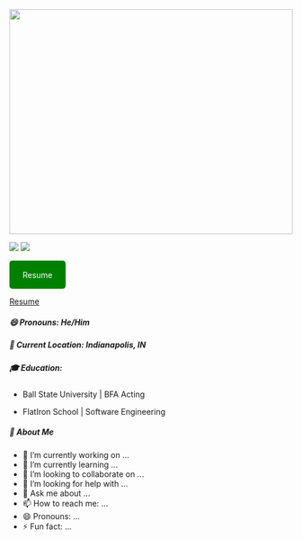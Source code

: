 <div background='grey'>

<img src='https://res.cloudinary.com/deugfjrwa/image/upload/v1715957045/GitHub_ReadME/GitHub_Branding_zoev83.jpg' width='100%' height='400vh'  /> 

<a href='https://www.linkedin.com/in/justinleevance/'><img src='https://img.shields.io/badge/LinkedIn-0077B5?style=for-the-badge&logo=linkedin&logoColor=white' /></a>
<a href='https://medium.com/@justinleevance94'><img src='https://img.shields.io/badge/Medium-12100E?style=for-the-badge&logo=medium&logoColor=white' /></a>

<a href="https://github.com/JLeeVance/JLeeVance/blob/177a3054aad6e932a77bea0fc830c58366df703d/JVance_SEResume.pdf" title='Download' style="text-decoration: none">
  <div style="background-color: green; color: white; width: 100px; height: 50px; display: flex; justify-content: center; align-items: center; border-radius: 5px;">
    Resume
  </div>
</a>

[Resume]("https://github.com/JLeeVance/JLeeVance/blob/177a3054aad6e932a77bea0fc830c58366df703d/JVance_SEResume.pdf")


<p align='left'>
<h5>😄 Pronouns: He/Him</h5>
<h5>📍 Current Location: Indianapolis, IN</h5>
<h5>🎓 Education:</h5>

- Ball State University | BFA Acting

- FlatIron School | Software Engineering

<h5>🌵 About Me</h5>
  
  
</p>




- 🔭 I’m currently working on ...
- 🌱 I’m currently learning ...
- 👯 I’m looking to collaborate on ...
- 🤔 I’m looking for help with ...
- 💬 Ask me about ...
- 📫 How to reach me: ...
- 😄 Pronouns: ...
- ⚡ Fun fact: ...


<div>
